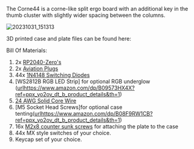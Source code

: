 The Corne44 is a corne-like split ergo board with an additional key in the thumb cluster with slightly wider spacing between the columns.

![20231031_151313](https://github.com/switch10/corne44/assets/6713021/883e544a-1a06-4fc0-abbc-6e3a8be5492d)

3D printed case and plate files can be found here:

Bill Of Materials:
1. 2x [RP2040-Zero's]([[url](https://www.amazon.com/RP2040-Zero-High-Performance-Microcontroller-Castellated-Boards-2pcs/dp/B0B2Z3YWB9/ref=sr_1_4?crid=2R3X3IHIH8SXR&keywords=RP2040-Zero&qid=1698799289&s=electronics&sprefix=rp2040-zero%2Celectronics%2C111&sr=1-4)https://www.amazon.com/RP2040-Zero-High-Performance-Microcontroller-Castellated-Boards-2pcs/dp/B0B2Z3YWB9/ref=sr_1_4?crid=2R3X3IHIH8SXR&keywords=RP2040-Zero&qid=1698799289&s=electronics&sprefix=rp2040-zero%2Celectronics%2C111&sr=1-4)
2. 2x [Aviation Plugs]([url](https://www.amazon.com/dp/B07D3DC1PD?psc=1&ref=ppx_yo2ov_dt_b_product_details)https://www.amazon.com/dp/B07D3DC1PD?psc=1&ref=ppx_yo2ov_dt_b_product_details)
3. 44x [1N4148 Switching Diodes]([url](https://www.amazon.com/dp/B0BNMBHKQQ?psc=1&ref=ppx_yo2ov_dt_b_product_details)https://www.amazon.com/dp/B0BNMBHKQQ?psc=1&ref=ppx_yo2ov_dt_b_product_details)
4. [WS2812B RGB LED Strip] for optional RGB underglow ([url](https://www.amazon.com/dp/B09573HX4X?ref=ppx_yo2ov_dt_b_product_details&th=1)https://www.amazon.com/dp/B09573HX4X?ref=ppx_yo2ov_dt_b_product_details&th=1)
5. [24 AWG Solid Core Wire]([url](https://www.amazon.com/dp/B09BFFGTLH?ref=ppx_yo2ov_dt_b_product_details&th=1)https://www.amazon.com/dp/B09BFFGTLH?ref=ppx_yo2ov_dt_b_product_details&th=1)
6. [M5 Socket Head Screws]for optional case tenting([url](https://www.amazon.com/dp/B08F9RW1CB?ref=ppx_yo2ov_dt_b_product_details&th=1)https://www.amazon.com/dp/B08F9RW1CB?ref=ppx_yo2ov_dt_b_product_details&th=1) 
7. 16x [M2x8 counter sunk screws]([url](https://www.amazon.com/NINDEJIN-Countersunk-Replacement-Electronic-Accessories/dp/B0B5CY5LY5/ref=sr_1_6?crid=O46WBTCJA9JE&keywords=m2%2Bscrews%2Bcountersunk&qid=1698800264&sprefix=m2%2Bscrews%2Caps%2C103&sr=8-6&th=1)https://www.amazon.com/NINDEJIN-Countersunk-Replacement-Electronic-Accessories/dp/B0B5CY5LY5/ref=sr_1_6?crid=O46WBTCJA9JE&keywords=m2%2Bscrews%2Bcountersunk&qid=1698800264&sprefix=m2%2Bscrews%2Caps%2C103&sr=8-6&th=1) for attaching the plate to the case
8. 44x MX style switches of your choice.
9. Keycap set of your choice.
